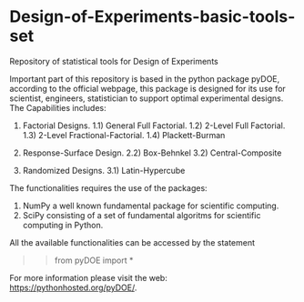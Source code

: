 # Design-of-Experiments-basic-tools-set

Repository of statistical tools for Design of Experiments

Important part of this repository is based in the python package pyDOE, according to the official webpage, this package is designed for its use for scientist, engineers, statistician to support optimal experimental designs. The Capabilities includes:

 1) Factorial Designs.
    1.1) General Full Factorial.
    1.2) 2-Level Full Factorial.
    1.3) 2-Level Fractional-Factorial.
    1.4) Plackett-Burman
    
 2) Response-Surface Design.
    2.2) Box-Behnkel
    3.2) Central-Composite
    
 3) Randomized Designs.
    3.1) Latin-Hypercube

The functionalities requires the use of the packages:

 1) NumPy a well known fundamental package for scientific computing.
 2) SciPy consisting of a set of fundamental algoritms for scientific computing in Python.

All the available functionalities can be accessed by the statement

 >> from pyDOE import *

For more information please visit the web: https://pythonhosted.org/pyDOE/.


